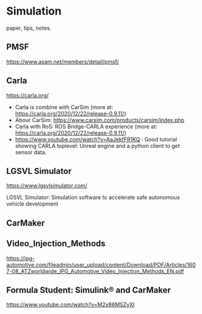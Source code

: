 # Simulation

paper, tips, notes.

## PMSF

https://www.asam.net/members/detail/pmsf/

## Carla

https://carla.org/

* Carla is combine with CarSim (more at: https://carla.org/2020/12/22/release-0.9.11/)
* Abour CarSim: https://www.carsim.com/products/carsim/index.php
* Carla with RoS: ROS Bridge-CARLA experience (more at: https://carla.org/2020/12/22/release-0.9.11/)
* https://www.youtube.com/watch?v=AaJekfFR1KQ : Good tutorial showing CARLA toplevel: Unreal engine and a python client to get sensor data.

## LGSVL Simulator

https://www.lgsvlsimulator.com/

LGSVL Simulator: Simulation software to accelerate safe autonomous vehicle development


## CarMaker

## Video_Injection_Methods
https://ipg-automotive.com/fileadmin/user_upload/content/Download/PDF/Articles/1607-08_ATZworldwide_IPG_Automotive_Video_Injection_Methods_EN.pdf

## Formula Student: Simulink® and CarMaker
https://www.youtube.com/watch?v=M2x86MSZyXI
